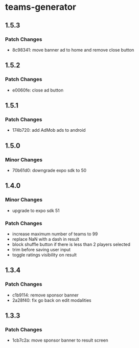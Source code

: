 # teams-generator

## 1.5.3

### Patch Changes

- 8c98341: move banner ad to home and remove close button

## 1.5.2

### Patch Changes

- e0060fe: close ad button

## 1.5.1

### Patch Changes

- 174b720: add AdMob ads to android

## 1.5.0

### Minor Changes

- 70b61d0: downgrade expo sdk to 50

## 1.4.0

### Minor Changes

- upgrade to expo sdk 51

### Patch Changes

- increase maximum number of teams to 99
- replace NaN with a dash in result
- block shuffle button if there is less than 2 players selected
- trim before saving user input
- toggle ratings visibility on result

## 1.3.4

### Patch Changes

- c1b9114: remove sponsor banner
- 2a28f40: fix go back on edit modalities

## 1.3.3

### Patch Changes

- 1cb7c2a: move sponsor banner to result screen
